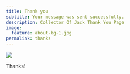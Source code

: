 ```yaml
---
title: Thank you
subtitle: Your message was sent successfully.
description: Collector Of Jack Thank You Page
image:
  feature: about-bg-1.jpg
permalink: thanks
---
```


![](about-bg-1.jpg)

Thanks!